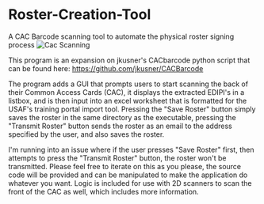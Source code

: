 # Roster-Creation-Tool
A CAC Barcode scanning tool to automate the physical roster signing process
![Cac Scanning](https://github.com/hjordanv3/Roster-Creation-Tool/assets/111809137/6892347a-94b9-4858-83b3-b80bb30c28f3)


This program is an expansion on jkusner's CACbarcode python script that can be found here: https://github.com/jkusner/CACBarcode

The program adds a GUI that prompts users to start scanning the back of their Common Access Cards (CAC), it displays the extracted EDIPI's in a listbox, and is then input into an excel worksheet that is formatted for the USAF's training portal import tool. Pressing the "Save Roster" button simply saves the roster in the same directory as the executable, pressing the "Transmit Roster" button sends the roster as an email to the address specified by the user, and also saves the roster.

I'm running into an issue where if the user presses "Save Roster" first, then attempts to press the "Transmit Roster" button, the roster won't be transmitted. Please feel free to iterate on this as you please, the source code will be provided and can be manipulated to make the application do whatever you want. Logic is included for use with 2D scanners to scan the front of the CAC as well, which includes more information.
